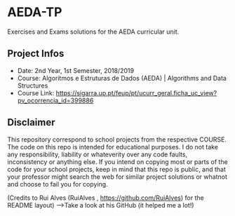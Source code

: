 # AEDA-TP
Exercises and Exams solutions for the AEDA curricular unit.

## Project Infos
* Date: 2nd Year, 1st Semester, 2018/2019
* Course: Algorítmos e Estruturas de Dados (AEDA) | Algorithms and Data Structures
* Course Link: https://sigarra.up.pt/feup/pt/ucurr_geral.ficha_uc_view?pv_ocorrencia_id=399886

## Disclaimer
This repository correspond to school projects from the respective COURSE. The code on this repo is intended for educational purposes. I do not take any responsibility, liability or whateverity over any code faults, inconsistency or anything else. If you intend on copying most or parts of the code for your school projects, keep in mind that this repo is public, and that your professor might search the web for similar project solutions or whatnot and choose to fail you for copying.

(Credits to Rui Alves (RuiAlves , https://github.com/RuiAlves) for the README layout) -->Take a look at his GitHub (it helped me a lot!)
